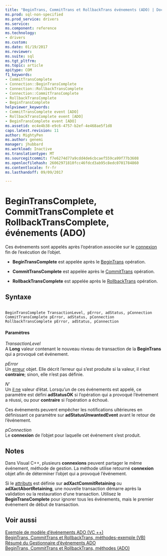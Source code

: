 ```yaml
---
title: "BeginTrans, CommitTrans et RollbackTrans événements (ADO) | Documents Microsoft"
ms.prod: sql-non-specified
ms.prod_service: drivers
ms.service: 
ms.component: reference
ms.technology:
- drivers
ms.custom: 
ms.date: 01/19/2017
ms.reviewer: 
ms.suite: sql
ms.tgt_pltfrm: 
ms.topic: article
apitype: COM
f1_keywords:
- CommitTransComplete
- Connection::BeginTransComplete
- Connection::RollbackTransComplete
- Connection::CommitTransComplete
- RollbackTransComplete
- BeginTransComplete
helpviewer_keywords:
- CommitTransComplete event [ADO]
- RollbackTransComplete event [ADO]
- BeginTransComplete event [ADO]
ms.assetid: ec4e4b38-e9c6-4757-b2ef-4e468ae5f1d8
caps.latest.revision: 11
author: MightyPen
ms.author: genemi
manager: jhubbard
ms.workload: Inactive
ms.translationtype: MT
ms.sourcegitcommit: f7e6274d77a9cdd4de6cbcaef559ca99f77b3608
ms.openlocfilehash: 26062971810fcc46fdcd3ab95c8edc0701784860
ms.contentlocale: fr-fr
ms.lasthandoff: 09/09/2017

---
```

# <a name="begintranscomplete-committranscomplete-and-rollbacktranscomplete-events-ado"></a>BeginTransComplete, CommitTransComplete et RollbackTransComplete, événements (ADO)
Ces événements sont appelés après l’opération associée sur le [connexion](../../../ado/reference/ado-api/connection-object-ado.md) fin de l’exécution de l’objet.  
  
-   **BeginTransComplete** est appelée après le [BeginTrans](../../../ado/reference/ado-api/begintrans-committrans-and-rollbacktrans-methods-ado.md) opération.  
  
-   **CommitTransComplete** est appelée après le [CommitTrans](../../../ado/reference/ado-api/begintrans-committrans-and-rollbacktrans-methods-ado.md) opération.  
  
-   **RollbackTransComplete** est appelée après le [RollbackTrans](../../../ado/reference/ado-api/begintrans-committrans-and-rollbacktrans-methods-ado.md) opération.  
  
## <a name="syntax"></a>Syntaxe  
  
```  
  
BeginTransComplete TransactionLevel, pError, adStatus, pConnection  
CommitTransComplete pError, adStatus, pConnection  
RollbackTransComplete pError, adStatus, pConnection  
```  
  
#### <a name="parameters"></a>Paramètres  
 *TransactionLevel*  
 A **Long** valeur contenant le nouveau niveau de transaction de la **BeginTrans** qui a provoqué cet événement.  
  
 *pError*  
 Un [erreur](../../../ado/reference/ado-api/error-object.md) objet. Elle décrit l’erreur qui s’est produite si la valeur, il n’est **contraire**; sinon, elle n’est pas définie.  
  
 *N'*  
 Un [il ne](../../../ado/reference/ado-api/eventstatusenum.md) valeur d’état. Lorsqu’un de ces événements est appelé, ce paramètre est défini **adStatusOK** si l’opération qui a provoqué l’événement a réussi, ou pour **contraire** si l’opération a échoué.  
  
 Ces événements peuvent empêcher les notifications ultérieures en définissant ce paramètre sur **adStatusUnwantedEvent** avant le retour de l’événement.  
  
 *pConnection*  
 Le **connexion** de l’objet pour laquelle cet événement s’est produit.  
  
## <a name="remarks"></a>Notes  
 Dans Visual C++, plusieurs **connexions** peuvent partager le même événement, méthode de gestion. La méthode utilise retourné **connexion** objet afin de déterminer l’objet qui a provoqué l’événement.  
  
 Si le [attributs](../../../ado/reference/ado-api/attributes-property-ado.md) est définie sur **adXactCommitRetaining** ou **adXactAbortRetaining**, une nouvelle transaction démarre après la validation ou la restauration d’une transaction. Utilisez le **BeginTransComplete** pour ignorer tous les événements, mais le premier événement de début de transaction.  
  
## <a name="see-also"></a>Voir aussi  
 [Exemple de modèle d’événements ADO (VC ++)](../../../ado/reference/ado-api/ado-events-model-example-vc.md)   
 [BeginTrans, CommitTrans et RollbackTrans, méthodes-exemple (VB)](../../../ado/reference/ado-api/begintrans-committrans-and-rollbacktrans-methods-example-vb.md)   
 [Résumé du Gestionnaire d’événements ADO](../../../ado/guide/data/ado-event-handler-summary.md)   
 [BeginTrans, CommitTrans et RollbackTrans, méthodes (ADO)](../../../ado/reference/ado-api/begintrans-committrans-and-rollbacktrans-methods-ado.md)

